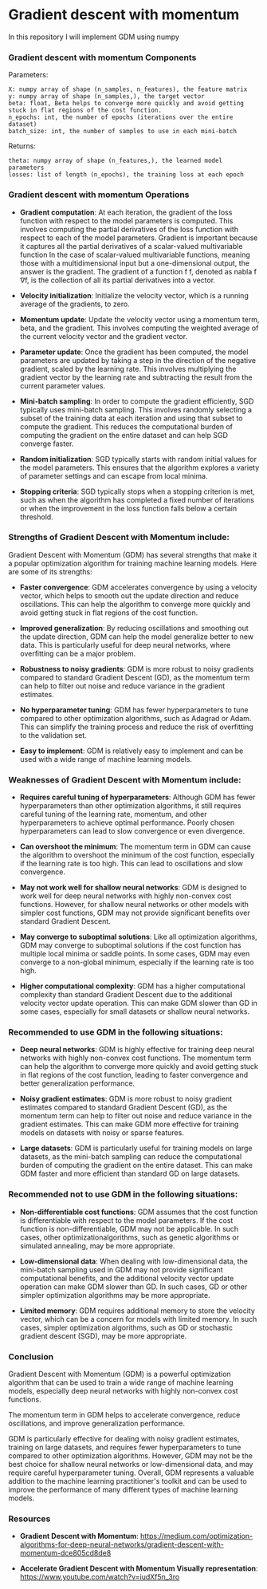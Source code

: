 # Gradient descent with momentum
In this repository I will implement GDM using numpy

### Gradient descent with momentum Components

Parameters:

    X: numpy array of shape (n_samples, n_features), the feature matrix
    y: numpy array of shape (n_samples,), the target vector
    beta: float, Beta helps to converge more quickly and avoid getting stuck in flat regions of the cost function.
    n_epochs: int, the number of epochs (iterations over the entire dataset)
    batch_size: int, the number of samples to use in each mini-batch
    
Returns:

    theta: numpy array of shape (n_features,), the learned model parameters
    losses: list of length (n_epochs), the training loss at each epoch



### Gradient descent with momentum Operations

* **Gradient computation**: At each iteration, the gradient of the loss function with respect to the model parameters is computed. This involves computing the partial derivatives of the loss function with respect to each of the model parameters.
Gradient is important because it captures all the partial derivatives of a scalar-valued multivariable function
In the case of scalar-valued multivariable functions, meaning those with a multidimensional input but a one-dimensional output, the answer is the gradient. The gradient of a function f f, denoted as nabla f ∇f, is the collection of all its partial derivatives into a vector.

* **Velocity initialization**: Initialize the velocity vector, which is a running average of the gradients, to zero.

* **Momentum update**: Update the velocity vector using a momentum term, beta, and the gradient. This involves computing the weighted average of the current velocity vector and the gradient vector.

* **Parameter update**: Once the gradient has been computed, the model parameters are updated by taking a step in the direction of the negative gradient, scaled by the learning rate. This involves multiplying the gradient vector by the learning rate and subtracting the result from the current parameter values.

* **Mini-batch sampling**: In order to compute the gradient efficiently, SGD typically uses mini-batch sampling. This involves randomly selecting a subset of the training data at each iteration and using that subset to compute the gradient. This reduces the computational burden of computing the gradient on the entire dataset and can help SGD converge faster.

* **Random initialization**: SGD typically starts with random initial values for the model parameters. This ensures that the algorithm explores a variety of parameter settings and can escape from local minima.

* **Stopping criteria**: SGD typically stops when a stopping criterion is met, such as when the algorithm has completed a fixed number of iterations or when the improvement in the loss function falls below a certain threshold.


### Strengths of Gradient Descent with Momentum include:

Gradient Descent with Momentum (GDM) has several strengths that make it a popular optimization algorithm for training machine learning models. Here are some of its strengths:

* **Faster convergence**: GDM accelerates convergence by using a velocity vector, which helps to smooth out the update direction and reduce oscillations. This can help the algorithm to converge more quickly and avoid getting stuck in flat regions of the cost function.

* **Improved generalization**: By reducing oscillations and smoothing out the update direction, GDM can help the model generalize better to new data. This is particularly useful for deep neural networks, where overfitting can be a major problem.

* **Robustness to noisy gradients**: GDM is more robust to noisy gradients compared to standard Gradient Descent (GD), as the momentum term can help to filter out noise and reduce variance in the gradient estimates.

* **No hyperparameter tuning**: GDM has fewer hyperparameters to tune compared to other optimization algorithms, such as Adagrad or Adam. This can simplify the training process and reduce the risk of overfitting to the validation set.

* **Easy to implement**: GDM is relatively easy to implement and can be used with a wide range of machine learning models.

### Weaknesses of Gradient Descent with Momentum include:

* **Requires careful tuning of hyperparameters**: Although GDM has fewer hyperparameters than other optimization algorithms, it still requires careful tuning of the learning rate, momentum, and other hyperparameters to achieve optimal performance. Poorly chosen hyperparameters can lead to slow convergence or even divergence.

* **Can overshoot the minimum**: The momentum term in GDM can cause the algorithm to overshoot the minimum of the cost function, especially if the learning rate is too high. This can lead to oscillations and slow convergence.

* **May not work well for shallow neural networks**: GDM is designed to work well for deep neural networks with highly non-convex cost functions. However, for shallow neural networks or other models with simpler cost functions, GDM may not provide significant benefits over standard Gradient Descent.

* **May converge to suboptimal solutions**: Like all optimization algorithms, GDM may converge to suboptimal solutions if the cost function has multiple local minima or saddle points. In some cases, GDM may even converge to a non-global minimum, especially if the learning rate is too high.

* **Higher computational complexity**: GDM has a higher computational complexity than standard Gradient Descent due to the additional velocity vector update operation. This can make GDM slower than GD in some cases, especially for small datasets or shallow neural networks.


### Recommended to use GDM in the following situations:

* **Deep neural networks**: GDM is highly effective for training deep neural networks with highly non-convex cost functions. The momentum term can help the algorithm to converge more quickly and avoid getting stuck in flat regions of the cost function, leading to faster convergence and better generalization performance.

* **Noisy gradient estimates**: GDM is more robust to noisy gradient estimates compared to standard Gradient Descent (GD), as the momentum term can help to filter out noise and reduce variance in the gradient estimates. This can make GDM more effective for training models on datasets with noisy or sparse features.

* **Large datasets**: GDM is particularly useful for training models on large datasets, as the mini-batch sampling can reduce the computational burden of computing the gradient on the entire dataset. This can make GDM faster and more efficient than standard GD on large datasets.

### Recommended not to use GDM in the following situations:

* **Non-differentiable cost functions**: GDM assumes that the cost function is differentiable with respect to the model parameters. If the cost function is non-differentiable, GDM may not be applicable. In such cases, other optimizationalgorithms, such as genetic algorithms or simulated annealing, may be more appropriate.

* **Low-dimensional data**: When dealing with low-dimensional data, the mini-batch sampling used in GDM may not provide significant computational benefits, and the additional velocity vector update operation can make GDM slower than GD. In such cases, GD or other simpler optimization algorithms may be more appropriate.

* **Limited memory**: GDM requires additional memory to store the velocity vector, which can be a concern for models with limited memory. In such cases, simpler optimization algorithms, such as GD or stochastic gradient descent (SGD), may be more appropriate.


### Conclusion

Gradient Descent with Momentum (GDM) is a powerful optimization algorithm that can be used to train a wide range of machine learning models, especially deep neural networks with highly non-convex cost functions. 

The momentum term in GDM helps to accelerate convergence, reduce oscillations, and improve generalization performance. 

GDM is particularly effective for dealing with noisy gradient estimates, training on large datasets, and requires fewer hyperparameters to tune compared to other optimization algorithms. However, GDM may not be the best choice for shallow neural networks or low-dimensional data, and may require careful hyperparameter tuning. Overall, GDM represents a valuable addition to the machine learning practitioner's toolkit and can be used to improve the performance of many different types of machine learning models.

### Resources

* **Gradient Descent with Momentum**:
https://medium.com/optimization-algorithms-for-deep-neural-networks/gradient-descent-with-momentum-dce805cd8de8


* **Accelerate Gradient Descent with Momentum Visually representation**:  
https://www.youtube.com/watch?v=iudXf5n_3ro